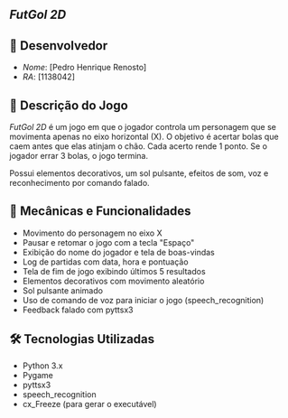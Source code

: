 ## *FutGol 2D*

## 👤 Desenvolvedor
- *Nome*: [Pedro Henrique Renosto]
- *RA*: [1138042]

## 📝 Descrição do Jogo

*FutGol 2D* é um jogo em que o jogador controla um personagem que se movimenta apenas no eixo horizontal (X). O objetivo é acertar bolas que caem antes que elas atinjam o chão. Cada acerto rende 1 ponto. Se o jogador errar 3 bolas, o jogo termina.

Possui elementos decorativos, um sol pulsante, efeitos de som, voz e reconhecimento por comando falado.

## 🧪 Mecânicas e Funcionalidades
- Movimento do personagem no eixo X
- Pausar e retomar o jogo com a tecla "Espaço"
- Exibição do nome do jogador e tela de boas-vindas
- Log de partidas com data, hora e pontuação
- Tela de fim de jogo exibindo últimos 5 resultados
- Elementos decorativos com movimento aleatório
- Sol pulsante animado
- Uso de comando de voz para iniciar o jogo (speech_recognition)
- Feedback falado com pyttsx3

## 🛠 Tecnologias Utilizadas
- Python 3.x
- Pygame
- pyttsx3
- speech_recognition
- cx_Freeze (para gerar o executável)
